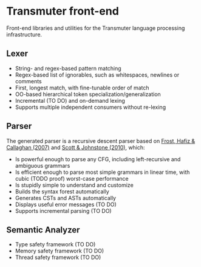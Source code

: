 # Transmuter front-end

Front-end libraries and utilities for the Transmuter language processing infrastructure.

## Lexer

- String- and regex-based pattern matching
- Regex-based list of ignorables, such as whitespaces, newlines or comments
- First, longest match, with fine-tunable order of match
- OO-based hierarchical token specialization/generalization
- Incremental (TO DO) and on-demand lexing
- Supports multiple independent consumers without re-lexing

## Parser

The generated parser is a recursive descent parser based on [Frost, Hafiz & Callaghan (2007)](https://doi.org/10.3115/1621410.1621425) and [Scott & Johnstone (2010)](https://doi.org/10.1016/j.entcs.2010.08.041), which:

- Is powerful enough to parse any CFG, including left-recursive and ambiguous grammars
- Is efficient enough to parse most simple grammars in linear time, with cubic (TODO proof) worst-case performance
- Is stupidly simple to understand and customize
- Builds the syntax forest automatically
- Generates CSTs and ASTs automatically
- Displays useful error messages (TO DO)
- Supports incremental parsing (TO DO)

## Semantic Analyzer

- Type safety framework (TO DO)
- Memory safety framework (TO DO)
- Thread safety framework (TO DO)

